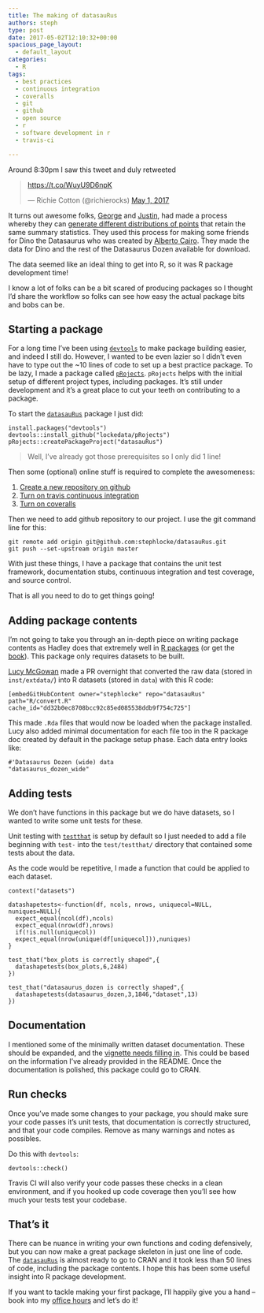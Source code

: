 ```yaml
---
title: The making of datasauRus
authors: steph
type: post
date: 2017-05-02T12:10:32+00:00
spacious_page_layout:
  - default_layout
categories:
  - R
tags:
  - best practices
  - continuous integration
  - coveralls
  - git
  - github
  - open source
  - r
  - software development in r
  - travis-ci

---
```

Around 8:30pm I saw this tweet and duly retweeted

<blockquote class="twitter-tweet" data-width="525">
  <p lang="en" dir="ltr">
    <throws away Anscombe quartet> <a href="https://t.co/WuyU9D6npK">https://t.co/WuyU9D6npK</a>
  </p>
  
  <p>
    &mdash; Richie Cotton (@richierocks) <a href="https://twitter.com/richierocks/status/859126142405677056">May 1, 2017</a>
  </p>
</blockquote>



It turns out awesome folks, [George][1] and [Justin][2], had made a process whereby they can [generate different distributions of points][3] that retain the same summary statistics. They used this process for making some friends for Dino the Datasaurus who was created by [Alberto Cairo][4]. They made the data for Dino and the rest of the Datasaurus Dozen available for download.

The data seemed like an ideal thing to get into R, so it was R package development time!

I know a lot of folks can be a bit scared of producing packages so I thought I&#8217;d share the workflow so folks can see how easy the actual package bits and bobs can be.

## Starting a package

For a long time I&#8217;ve been using [`devtools`][5] to make package building easier, and indeed I still do. However, I wanted to be even lazier so I didn&#8217;t even have to type out the ~10 lines of code to set up a best practice package. To be lazy, I made a package called [`pRojects`][6]. `pRojects` helps with the initial setup of different project types, including packages. It&#8217;s still under development and it&#8217;s a great place to cut your teeth on contributing to a package.

To start the [`datasauRus`][7] package I just did:

<pre><code class="r">install.packages("devtools")
devtools::install_github("lockedata/pRojects")
pRojects::createPackageProject("datasauRus")
</code></pre>

> Well, I&#8217;ve already got those prerequisites so I only did 1 line! 

Then some (optional) online stuff is required to complete the awesomeness:

  1. [Create a new repository on github][8]
  2. [Turn on travis continuous integration][9]
  3. [Turn on coveralls][10]

Then we need to add github repository to our project. I use the git command line for this:

<pre><code class="r">git remote add origin git@github.com:stephlocke/datasauRus.git
git push --set-upstream origin master
</code></pre>

With just these things, I have a package that contains the unit test framework, documentation stubs, continuous integration and test coverage, and source control.

That is all you need to do to get things going!

## Adding package contents

I&#8217;m not going to take you through an in-depth piece on writing package contents as Hadley does that extremely well in [R packages][11] (or get the [book][12]). This package only requires datasets to be built.

[Lucy McGowan][13] made a PR overnight that converted the raw data (stored in `inst/extdata/`) into R datasets (stored in `data`) with this R code:

    [embedGitHubContent owner="stephlocke" repo="datasauRus" path="R/convert.R" cache_id="dd32b0ec8708bcc92c85ed085538ddb9f754c725"]
    

This made `.Rda` files that would now be loaded when the package installed. Lucy also added minimal documentation for each file too in the R package doc created by default in the package setup phase. Each data entry looks like:

    #'Datasaurus Dozen (wide) data
    "datasaurus_dozen_wide"
    

## Adding tests

We don&#8217;t have functions in this package but we do have datasets, so I wanted to write some unit tests for these.

Unit testing with [`testthat`][14] is setup by default so I just needed to add a file beginning with `test-` into the `test/testthat/` directory that contained some tests about the data.

As the code would be repetitive, I made a function that could be applied to each dataset.

<pre><code class="r">context("datasets")

datashapetests&lt;-function(df, ncols, nrows, uniquecol=NULL, nuniques=NULL){
  expect_equal(ncol(df),ncols)
  expect_equal(nrow(df),nrows)
  if(!is.null(uniquecol))
  expect_equal(nrow(unique(df[uniquecol])),nuniques)
}

test_that("box_plots is correctly shaped",{
  datashapetests(box_plots,6,2484)
})

test_that("datasaurus_dozen is correctly shaped",{
  datashapetests(datasaurus_dozen,3,1846,"dataset",13)
})
</code></pre>

## Documentation

I mentioned some of the minimally written dataset documentation. These should be expanded, and the [vignette needs filling in][15]. This could be based on the information I&#8217;ve already provided in the README. Once the documentation is polished, this package could go to CRAN.

## Run checks

Once you&#8217;ve made some changes to your package, you should make sure your code passes it&#8217;s unit tests, that documentation is correctly structured, and that your code compiles. Remove as many warnings and notes as possibles.

Do this with `devtools`:

<pre><code class="r">devtools::check()
</code></pre>

Travis CI will also verify your code passes these checks in a clean environment, and if you hooked up code coverage then you&#8217;ll see how much your tests test your codebase.

## That&#8217;s it

There can be nuance in writing your own functions and coding defensively, but you can now make a great package skeleton in just one line of code. The [`datasauRus`][7] is almost ready to go to CRAN and it took less than 50 lines of code, including the package contents. I hope this has been some useful insight into R package development.

If you want to tackle making your first package, I&#8217;ll happily give you a hand &#8211; book into my [office hours][16] and let&#8217;s do it!

 [1]: https://www.autodeskresearch.com/people/george-fitzmaurice
 [2]: https://www.autodeskresearch.com/people/justin-matejka
 [3]: https://www.autodeskresearch.com/publications/samestats
 [4]: http://www.thefunctionalart.com/
 [5]: https://cran.r-project.org/package=devtools
 [6]: https://github.com/lockedata/pRojects
 [7]: https://github.com/stephlocke/datasauRus
 [8]: https://help.github.com/articles/creating-a-new-repository/
 [9]: https://travis-ci.org/getting_started
 [10]: https://coveralls.zendesk.com/hc/en-us
 [11]: http://r-pkgs.had.co.nz/
 [12]: http://geni.us/rpkgs
 [13]: https://github.com/LucyMcGowan
 [14]: https://cran.r-project.org/package=testthat
 [15]: https://github.com/stephlocke/datasauRus/issues/3
 [16]: https://calendly.com/lockedata/officehours